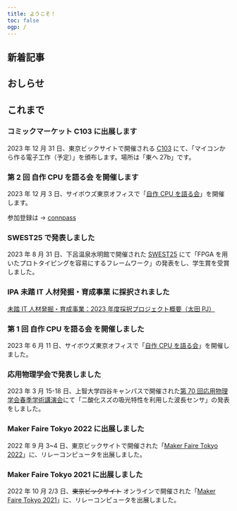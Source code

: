 ```yaml
---
title: ようこそ！
toc: false
ogp: /
---
```


## 新着記事

## おしらせ

###

## これまで

### コミックマーケット C103 に出展します

2023 年 12 月 31 日、東京ビックサイトで開催される [C103](https://webcatalog.circle.ms/Perma/Circle/10473585/) にて、「マイコンから作る電子工作（予定）」を頒布します。場所は「東ヘ 27b」です。

### 第 2 回 自作 CPU を語る会 を開催します

2023 年 12 月 3 日、サイボウズ東京オフィスで「[自作 CPU を語る会](https://making-cpu.github.io/)」を開催します。

参加登録は → [connpass](https://connpass.com/event/287012/)

### SWEST25 で発表しました

2023 年 8 月 31 日、下呂温泉水明館で開催された [SWEST25](https://swest.toppers.jp/SWEST25/) にて「FPGA を用いたプロトタイピングを容易にするフレームワーク」の発表をし、学生賞を受賞しました。

### IPA 未踏 IT 人材発掘・育成事業 に採択されました

[未踏 IT 人材発掘・育成事業：2023 年度採択プロジェクト概要（太田 PJ）](https://www.ipa.go.jp/jinzai/mitou/it/2023/gaiyou_tn-1.html)

### 第 1 回 自作 CPU を語る会 を開催しました

2023 年 6 月 11 日、サイボウズ東京オフィスで「[自作 CPU を語る会](https://making-cpu.github.io/)」を開催しました。

### 応用物理学会で発表しました

2023 年 3 月 15-18 日、上智大学四谷キャンパスで開催された[第 70 回応用物理学会春季学術講演会](https://meeting.jsap.or.jp/)にて「二酸化スズの吸光特性を利用した波長センサ」の発表をしました。

### Maker Faire Tokyo 2022 に出展しました

2022 年 9 月 3~4 日、東京ビックサイトで開催された「[Maker Faire Tokyo 2022](https://makezine.jp/event/makers-mft2022/m0083/)」に、リレーコンピュータを出展しました。

### Maker Faire Tokyo 2021 に出展しました

2022 年 10 月 2/3 日、~~東京ビックサイト~~ オンラインで開催された「[Maker Faire Tokyo 2021](https://makezine.jp/event/makers-mft2021/m0035/)」に、リレーコンピュータを出展しました。
